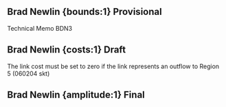 ## Brad Newlin {bounds:1} Provisional
Technical Memo BDN3

## Brad Newlin {costs:1} Draft
The link cost must be set to zero if the link represents an outflow to Region 5 (060204 skt)

## Brad Newlin {amplitude:1} Final

